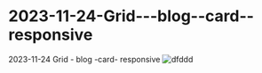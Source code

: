 # 2023-11-24-Grid---blog--card--responsive
2023-11-24 Grid - blog -card- responsive
![dfddd](https://github.com/ravinath93/2023-11-24-Grid---blog--card--responsive/assets/143611757/fc656d5c-4bbc-4bcb-bab7-f0d24dcd4869)
